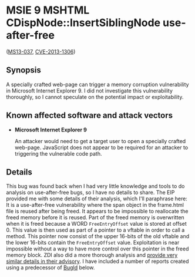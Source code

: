 MSIE 9 MSHTML CDispNode::InsertSiblingNode use-after-free
=========================================================
([MS13-037][], [CVE-2013-1306][])

[MS13-037]: https://technet.microsoft.com/en-us/security/bulletin/ms13-037
[CVE-2013-1306]: http://www.cve.mitre.org/cgi-bin/cvename.cgi?name=CVE-2013-1306

Synopsis
--------
A specially crafted web-page can trigger a memory corruption vulnerability in
Microsoft Internet Explorer 9. I did not investigate this vulnerability
thoroughly, so I cannot speculate on the potential impact or exploitability.

Known affected software and attack vectors
------------------------------------------
* **Microsoft Internet Explorer 9**

  An attacker would need to get a target user to open a specially crafted
  web-page. JavaScript does not appear to be required for an attacker to
  triggering the vulnerable code path.
  
Details
-------
This bug was found back when I had very little knowledge and tools to do
analysis on use-after-free bugs, so I have no details to share. The EIP
provided me with some details of their analysis, which I'll paraphrase here:
It is a use-after-free vulnerability where the span object in the frame.html
file is reused after being freed. It appears to be impossible to reallocate the
freed memory before it is reused. Part of the freed memory is overwritten when
it is freed because a WORD `FreeEntryOffset` value is stored at offset 0. This
value is then used as part of a pointer to a vftable in order to call a method.
This pointer now consist of the upper 16-bits of the old vftable and the lower
16-bits contain the `FreeEntryOffset` value. Exploitation is near impossible
without a way to have more control over this pointer in the freed memory block.
ZDI also did a more thorough analysis and [provide very similar details in
their advisory](http://www.zerodayinitiative.com/advisories/ZDI-13-082/).
I have included a number of reports created using a predecessor of [BugId][]
below.

[BugId]: https://github.com/SkyLined/BugId
